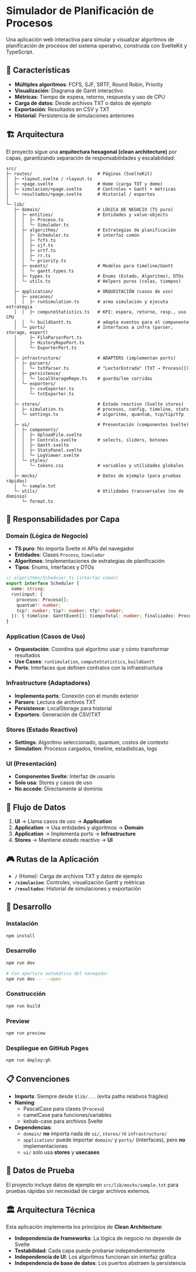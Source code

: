 # Simulador de Planificación de Procesos

Una aplicación web interactiva para simular y visualizar algoritmos de planificación de procesos del sistema operativo, construida con SvelteKit y TypeScript.

## 🎯 Características

- **Múltiples algoritmos**: FCFS, SJF, SRTF, Round Robin, Priority
- **Visualización**: Diagrama de Gantt interactivo
- **Métricas**: Tiempo de espera, retorno, respuesta y uso de CPU
- **Carga de datos**: Desde archivos TXT o datos de ejemplo
- **Exportación**: Resultados en CSV y TXT
- **Historial**: Persistencia de simulaciones anteriores

## 🏗️ Arquitectura

El proyecto sigue una **arquitectura hexagonal (clean architecture)** por capas, garantizando separación de responsabilidades y escalabilidad:

```
src/
├─ routes/                         # Páginas (SvelteKit)
│  ├─ +layout.svelte / +layout.ts
│  ├─ +page.svelte                 # Home (carga TXT y demo)
│  ├─ simulacion/+page.svelte      # Controles + Gantt + métricas
│  └─ resultados/+page.svelte      # Historial / exportes
│
└─ lib/
   ├─ domain/                      # LÓGICA DE NEGOCIO (TS puro)
   │  ├─ entities/                 # Entidades y value-objects
   │  │  ├─ Proceso.ts
   │  │  └─ Simulador.ts
   │  ├─ algorithms/               # Estrategias de planificación
   │  │  ├─ Scheduler.ts           # interfaz común
   │  │  ├─ fcfs.ts
   │  │  ├─ sjf.ts
   │  │  ├─ srtf.ts
   │  │  ├─ rr.ts
   │  │  └─ priority.ts
   │  ├─ events/                   # Modelos para timeline/Gantt
   │  │  └─ gantt.types.ts
   │  ├─ types.ts                  # Enums (Estado, Algoritmo), DTOs
   │  └─ utils.ts                  # Helpers puros (colas, tiempos)
   │
   ├─ application/                 # ORQUESTACIÓN (casos de uso)
   │  ├─ usecases/
   │  │  ├─ runSimulation.ts       # arma simulación y ejecuta estrategia
   │  │  ├─ computeStatistics.ts   # KPI: espera, retorno, resp., uso CPU
   │  │  └─ buildGantt.ts          # adapta eventos para el componente
   │  └─ ports/                    # Interfaces a infra (parser, storage, export)
   │     ├─ FileParserPort.ts
   │     ├─ HistoryRepoPort.ts
   │     └─ ExporterPort.ts
   │
   ├─ infrastructure/              # ADAPTERS (implementan ports)
   │  ├─ parsers/
   │  │  └─ txtParser.ts           # "LectorEntrada" (TXT → Proceso[])
   │  ├─ persistence/
   │  │  └─ localStorageRepo.ts    # guarda/lee corridas
   │  └─ exporters/
   │     ├─ csvExporter.ts
   │     └─ txtExporter.ts
   │
   ├─ stores/                      # Estado reactivo (Svelte stores)
   │  ├─ simulation.ts             # procesos, config, timeline, stats
   │  └─ settings.ts               # algoritmo, quantum, tcp/tip/tfp
   │
   ├─ ui/                          # Presentación (componentes Svelte)
   │  ├─ components/
   │  │  ├─ UploadFile.svelte
   │  │  ├─ Controls.svelte        # selects, sliders, botones
   │  │  ├─ Gantt.svelte
   │  │  ├─ StatsPanel.svelte
   │  │  └─ LogViewer.svelte
   │  └─ styles/
   │     └─ tokens.css             # variables y utilidades globales
   │
   ├─ mocks/                       # Datos de ejemplo (para pruebas rápidas)
   │  └─ sample.txt
   └─ utils/                       # Utilidades transversales (no de dominio)
      └─ format.ts
```

## 🧩 Responsabilidades por Capa

### **Domain** (Lógica de Negocio)
- **TS puro**: No importa Svelte ni APIs del navegador
- **Entidades**: Clases `Proceso`, `Simulador`
- **Algoritmos**: Implementaciones de estrategias de planificación
- **Tipos**: Enums, interfaces y DTOs

```ts
// algorithms/Scheduler.ts (interfaz común)
export interface Scheduler {
  name: string;
  run(input: {
    procesos: Proceso[];
    quantum?: number;
    tcp?: number; tip?: number; tfp?: number;
  }): { timeline: GanttEvent[]; tiempoTotal: number; finalizados: Proceso[] };
}
```

### **Application** (Casos de Uso)
- **Orquestación**: Coordina qué algoritmo usar y cómo transformar resultados
- **Use Cases**: `runSimulation`, `computeStatistics`, `buildGantt`
- **Ports**: Interfaces que definen contratos con la infraestructura

### **Infrastructure** (Adaptadores)
- **Implementa ports**: Conexión con el mundo exterior
- **Parsers**: Lectura de archivos TXT
- **Persistence**: LocalStorage para historial
- **Exporters**: Generación de CSV/TXT

### **Stores** (Estado Reactivo)
- **Settings**: Algoritmo seleccionado, quantum, costos de contexto
- **Simulation**: Procesos cargados, timeline, estadísticas, logs

### **UI** (Presentación)
- **Componentes Svelte**: Interfaz de usuario
- **Solo usa**: Stores y casos de uso
- **No accede**: Directamente al dominio

## 🔄 Flujo de Datos

1. **UI** → Llama casos de uso → **Application**
2. **Application** → Usa entidades y algoritmos → **Domain**
3. **Application** → Implementa ports → **Infrastructure**
4. **Stores** → Mantiene estado reactivo → **UI**

## 🎮 Rutas de la Aplicación

- **`/`** (Home): Carga de archivos TXT y datos de ejemplo
- **`/simulacion`**: Controles, visualización Gantt y métricas
- **`/resultados`**: Historial de simulaciones y exportación

## 🚀 Desarrollo

### Instalación
```sh
npm install
```

### Desarrollo
```sh
npm run dev

# Con apertura automática del navegador
npm run dev -- --open
```

### Construcción
```sh
npm run build
```

### Preview
```sh
npm run preview
```

### Despliegue en GitHub Pages
```sh
npm run deploy:gh
```

## 📋 Convenciones

- **Imports**: Siempre desde `$lib/...` (evita paths relativos frágiles)
- **Naming**: 
  - PascalCase para clases (`Proceso`)
  - camelCase para funciones/variables
  - kebab-case para archivos Svelte
- **Dependencias**:
  - `domain/` **no** importa nada de `ui/`, `stores/` ni `infrastructure/`
  - `application/` puede importar `domain/` y `ports/` (interfaces), pero **no** implementaciones
  - `ui/` solo usa **stores** y **usecases**

## 🧪 Datos de Prueba

El proyecto incluye datos de ejemplo en `src/lib/mocks/sample.txt` para pruebas rápidas sin necesidad de cargar archivos externos.

## 🏛️ Arquitectura Técnica

Esta aplicación implementa los principios de **Clean Architecture**:
- **Independencia de frameworks**: La lógica de negocio no depende de Svelte
- **Testabilidad**: Cada capa puede probarse independientemente  
- **Independencia de UI**: Los algoritmos funcionan sin interfaz gráfica
- **Independencia de base de datos**: Los puertos abstraen la persistencia
